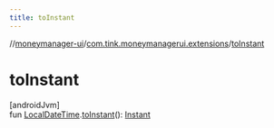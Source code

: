 ```yaml
---
title: toInstant
---
```

//[moneymanager-ui](../../index.html)/[com.tink.moneymanagerui.extensions](index.html)/[toInstant](to-instant.html)



# toInstant



[androidJvm]\
fun [LocalDateTime](https://developer.android.com/reference/kotlin/java/time/LocalDateTime.html).[toInstant](to-instant.html)(): [Instant](https://developer.android.com/reference/kotlin/java/time/Instant.html)




